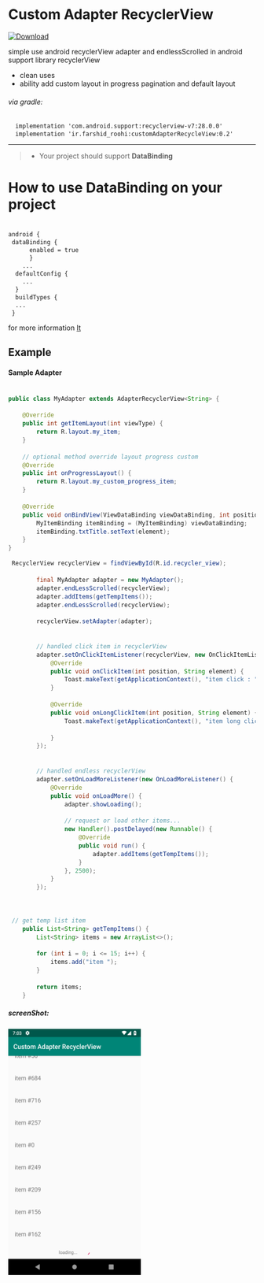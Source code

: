 # Custom Adapter RecyclerView

[ ![Download](https://api.bintray.com/packages/farshidroohi/CustomAdapterRecyclerview/CustomAdapterRecyclerview/images/download.svg?version=0.2) ](https://bintray.com/farshidroohi/CustomAdapterRecyclerview/CustomAdapterRecyclerview/0.2/link)

simple use android recyclerView adapter and endlessScrolled in android support library recyclerView 

- clean uses
- ability add custom layout in progress pagination and default layout

 ###### via gradle:   
  
```Gradle  
  implementation 'com.android.support:recyclerview-v7:28.0.0'
  implementation 'ir.farshid_roohi:customAdapterRecycleView:0.2'
 ```  
 <hr>
 
> - Your project should support **DataBinding** 

# How to use DataBinding on your project

```Gradle
  
android {  
 dataBinding {  
	  enabled = true  
	  }
	...
  defaultConfig {  
	...
  }  
  buildTypes {  
  ...
 }  
```
for more information [It](https://developer.android.com/topic/libraries/data-binding)


## Example

#### Sample Adapter 

```Java

public class MyAdapter extends AdapterRecyclerView<String> {

    @Override
    public int getItemLayout(int viewType) {
        return R.layout.my_item;
    }

    // optional method override layout progress custom
    @Override
    public int onProgressLayout() {
        return R.layout.my_custom_progress_item;
    }

    @Override
    public void onBindView(ViewDataBinding viewDataBinding, int position, int viewType, String element) {
        MyItemBinding itemBinding = (MyItemBinding) viewDataBinding;
        itemBinding.txtTitle.setText(element);
    }
}
```

```Java
 RecyclerView recyclerView = findViewById(R.id.recycler_view);

        final MyAdapter adapter = new MyAdapter();
        adapter.endLessScrolled(recyclerView);
        adapter.addItems(getTempItems());
        adapter.endLessScrolled(recyclerView);

        recyclerView.setAdapter(adapter);


        // handled click item in recyclerView
        adapter.setOnClickItemListener(recyclerView, new OnClickItemListener<String>() {
            @Override
            public void onClickItem(int position, String element) {
                Toast.makeText(getApplicationContext(), "item click : " + element, Toast.LENGTH_SHORT).show();
            }

            @Override
            public void onLongClickItem(int position, String element) {
                Toast.makeText(getApplicationContext(), "item long click : " + element, Toast.LENGTH_SHORT).show();

            }
        });


        // handled endless recyclerView
        adapter.setOnLoadMoreListener(new OnLoadMoreListener() {
            @Override
            public void onLoadMore() {
                adapter.showLoading();

                // request or load other items...
                new Handler().postDelayed(new Runnable() {
                    @Override
                    public void run() {
                        adapter.addItems(getTempItems());
                    }
                }, 2500);
            }
        });
        
        
        
 // get temp list item
    public List<String> getTempItems() {
        List<String> items = new ArrayList<>();

        for (int i = 0; i <= 15; i++) {
            items.add("item ");
        }

        return items;
    }
```
 ##### screenShot: 
 
 <img src="https://raw.githubusercontent.com/FarshidRoohi/CustomAdapterRecyclerview/master/art/img.png" alt="screen show" width="270px" height="500px">
